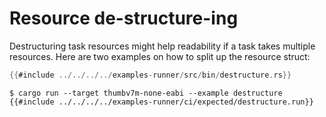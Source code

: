 # Resource de-structure-ing

Destructuring task resources might help readability if a task takes multiple
resources.
Here are two examples on how to split up the resource struct:

``` rust
{{#include ../../../../examples-runner/src/bin/destructure.rs}}
```

``` console
$ cargo run --target thumbv7m-none-eabi --example destructure
{{#include ../../../../examples-runner/ci/expected/destructure.run}}
```
